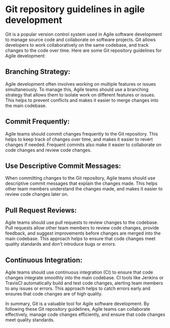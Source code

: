 # Git repository guidelines in agile development
Git is a popular version control system used in Agile software development to manage source code and collaborate on software projects. Git allows developers to work collaboratively on the same codebase, and track changes to the code over time. Here are some Git repository guidelines for Agile development:

## Branching Strategy:
Agile development often involves working on multiple features or issues simultaneously. To manage this, Agile teams should use a branching strategy that allows them to isolate work on different features or issues. This helps to prevent conflicts and makes it easier to merge changes into the main codebase.

## Commit Frequently:
Agile teams should commit changes frequently to the Git repository. This helps to keep track of changes over time, and makes it easier to revert changes if needed. Frequent commits also make it easier to collaborate on code changes and review code changes.

## Use Descriptive Commit Messages:
When committing changes to the Git repository, Agile teams should use descriptive commit messages that explain the changes made. This helps other team members understand the changes made, and makes it easier to review code changes later on.

## Pull Request Reviews:
Agile teams should use pull requests to review changes to the codebase. Pull requests allow other team members to review code changes, provide feedback, and suggest improvements before changes are merged into the main codebase. This approach helps to ensure that code changes meet quality standards and don't introduce bugs or errors.

## Continuous Integration:
Agile teams should use continuous integration (CI) to ensure that code changes integrate smoothly into the main codebase. CI tools like Jenkins or TravisCI automatically build and test code changes, alerting team members to any issues or errors. This approach helps to catch errors early and ensures that code changes are of high quality.

In summary, Git is a valuable tool for Agile software development. By following these Git repository guidelines, Agile teams can collaborate effectively, manage code changes efficiently, and ensure that code changes meet quality standards.
